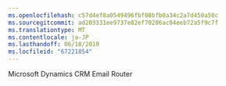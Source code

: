 ```yaml
---
ms.openlocfilehash: c57d4ef8a0549496fbf08bfb0a34c2a7d450a50c
ms.sourcegitcommit: ad203331ee9737e82ef70206ac04eeb72a5f9c7f
ms.translationtype: MT
ms.contentlocale: ja-JP
ms.lasthandoff: 06/18/2019
ms.locfileid: "67221854"
---
```

Microsoft Dynamics CRM Email Router